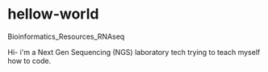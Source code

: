 # hellow-world
Bioinformatics_Resources_RNAseq

Hi- i'm a Next Gen Sequencing (NGS) laboratory tech trying to teach myself how to code.
